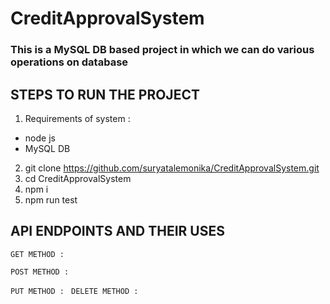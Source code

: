 # CreditApprovalSystem
### This is a MySQL DB based project in which we can do various operations on database
## STEPS TO RUN THE PROJECT
1. Requirements of system :

* node js
* MySQL DB 




2. git clone https://github.com/suryatalemonika/CreditApprovalSystem.git
3. cd CreditApprovalSystem 
4. npm i
6. npm run test


## API ENDPOINTS AND THEIR USES

```GET METHOD :``` 

```POST METHOD :``` 

```PUT METHOD : ``` 
```DELETE METHOD : ``` 